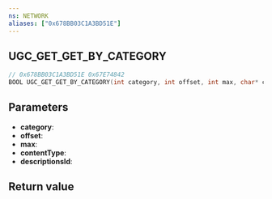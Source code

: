```yaml
---
ns: NETWORK
aliases: ["0x678BB03C1A3BD51E"]
---
```

## UGC_GET_GET_BY_CATEGORY

```c
// 0x678BB03C1A3BD51E 0x67E74842
BOOL UGC_GET_GET_BY_CATEGORY(int category, int offset, int max, char* contentType, int* descriptionsId);
```

## Parameters
* **category**: 
* **offset**: 
* **max**: 
* **contentType**: 
* **descriptionsId**: 

## Return value
